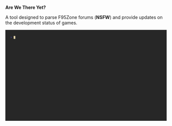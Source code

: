 **Are We There Yet?**

A tool designed to parse F95Zone forums (**NSFW**) and provide updates on the development status of games.

![demo](.github/assets/demo.gif)
